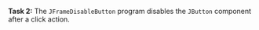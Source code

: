 **Task 2:**  The `JFrameDisableButton` program disables the `JButton` component after a click action. 